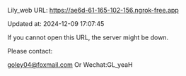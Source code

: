 Lily_web URL: https://ae6d-61-165-102-156.ngrok-free.app

Updated at: 2024-12-09 17:07:45

If you cannot open this URL, the server might be down.

Please contact: 

goley04@foxmail.com Or Wechat:GL_yeaH